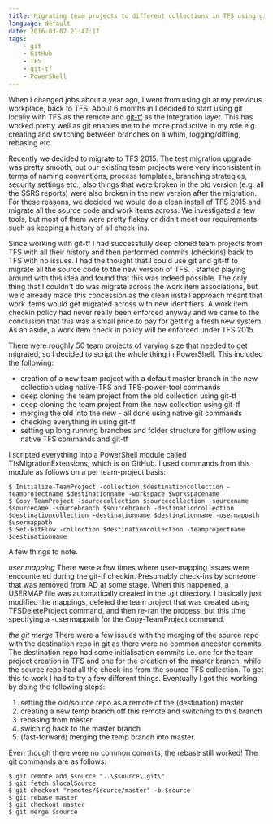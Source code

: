 ```yaml
---
title: Migrating team projects to different collections in TFS using git and git-tf
language: default
date: 2016-03-07 21:47:17
tags:
	- git
	- GitHub
	- TFS
	- git-tf
	- PowerShell
---
```


When I changed jobs about a year ago, I went from using git at my previous workplace, back to TFS. About 6 months in I decided to start using git locally with TFS as the remote and [git-tf](https://gittf.codeplex.com) as the integration layer. This has worked pretty well as git enables me to be more productive in my role e.g. creating and switching between branches on a whim, logging/diffing, rebasing etc.

Recently we decided to migrate to TFS 2015. The test migration upgrade was pretty smooth, but our existing team projects were very inconsistent in terms of naming conventions, process templates, branching strategies, security settings etc., also things that were broken in the old version (e.g. all the SSRS reports) were also broken in the new version after the migration. For these reasons, we decided we would do a clean install of TFS 2015 and migrate all the source code and work items across. We investigated a few tools, but most of them were pretty flakey or didn't meet our requirements such as keeping a history of all check-ins.

Since working with git-tf I had successfully deep cloned team projects from TFS with all their history and then performed commits (checkins) back to TFS with no issues. I had the thought that I could use git and git-tf to migrate all the source code to the new version of TFS. I started playing around with this idea and found that this was indeed possible. The only thing that I couldn't do was migrate across the work item associations, but we'd already made this concession as the clean install approach meant that work items would get migrated across with new identifiers. A work item checkin policy had never really been enforced anyway and we came to the conclusion that this was a small price to pay for getting a fresh new system. As an aside, a work item check in policy will be enforced under TFS 2015.

There were roughly 50 team projects of varying size that needed to get migrated, so I decided to script the whole thing in PowerShell. This included the following:
- creation of a new team project with a default master branch in the new collection using native-TFS and TFS-power-tool commands
- deep cloning the team project from the old collection using git-tf
- deep cloning the team project from the new collection using git-tf
- merging the old into the new - all done using native git commands
- checking everything in using git-tf
- setting up long running branches and folder structure for gitflow using native TFS commands and git-tf
 
I scripted everything into a PowerShell module called TfsMigrationExtensions, which is on GitHub. I used commands from this module as follows on a per team-project basis:
 
    $ Initialize-TeamProject -collection $destinationcollection -teamprojectname $destinationname -workspace $workspacename
    $ Copy-TeamProject -sourcecollection $sourcecollection -sourcename $sourcename -sourcebranch $sourcebranch -destinationcollection $destinationcollection -destinationname $destinationname -usermappath $usermappath
    $ Set-GitFlow -collection $destinationcollection -teamprojectname $destinationname


A few things to note.

*user mapping*
There were a few times where user-mapping issues were encountered during the git-tf checkin. Presumably check-ins by someone that was removed from AD at some stage. When this happened, a USERMAP file was automatically created in the .git directory. I basically just modified the mappings, deleted the team project that was created using TFSDeleteProject command, and then re-ran the process, but this time specifying a -usermappath for the Copy-TeamProject command.

*the git merge*
There were a few issues with the merging of the source repo with the destination repo in git as there were no common ancestor commits. The destination repo had some initialisation commits i.e. one for the team project creation in TFS and one for the creation of the master branch, while the source repo had all the check-ins from the source TFS collection. To get this to work I had to try a few different things. Eventually I got this working by doing the following steps:
1. setting the old/source repo as a remote of the (destination) master
2. creating a new temp branch off this remote and switching to this branch
3. rebasing from master
4. swiching back to the master branch
5. (fast-forward) merging the temp branch into master.

Even though there were no common commits, the rebase still worked! The git commands are as follows:

    $ git remote add $source "..\$source\.git\"
    $ git fetch $localSource
    $ git checkout "remotes/$source/master" -b $source
    $ git rebase master
    $ git checkout master
    $ git merge $source